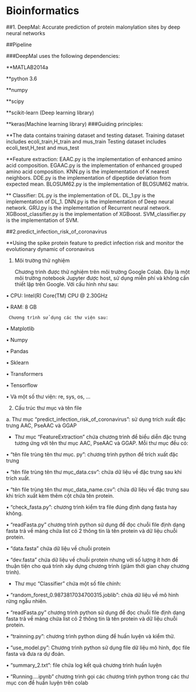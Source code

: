 # Bioinformatics
##1. DeepMal: Accurate prediction of protein malonylation sites by deep neural networks

##Pipeline

###DeepMal uses the following dependencies:

**MATLAB2014a

**python 3.6

**numpy

**scipy

**scikit-learn (Deep learning library)

**keras(Machine learning library)
###Guiding principles:

**The data contains training dataset and testing dataset. Training dataset includes ecoli_train,H_train and mus_train Testing dataset includes ecoli_test,H_test and mus_test

**Feature extraction: EAAC.py is the implementation of enhanced amino acid composition. EGAAC.py is the implementation of enhanced grouped amino acid composition. KNN.py is the implementation of K nearest neighbors. DDE.py is the implementation of dipeptide deviation from expected mean. BLOSUM62.py is the implementation of BLOSUM62 matrix.

** Classifier: DL.py is the implementation of DL. DL_1.py is the implementation of DL_1. DNN.py is the implementation of Deep neural network. GRU.py is the implementation of Recurrent neural network. XGBoost_classifier.py is the implementation of XGBoost. SVM_classifier.py is the implementation of SVM.

##2.predict_infection_risk_of_coronavirus

**Using the spike protein feature to predict infection risk and monitor the evolutionary dynamic of coronavirus
1.	Môi trường thử nghiệm

     Chương trình được thử nghiệm trên môi trường Google Colab. Đây là một môi trường notebook Jupyter được host, sử dụng miễn phí và không cần thiết lập trên Google. Với cấu hình như sau:
     
•	CPU: Intel(R) Core(TM) CPU @ 2.30GHz 

•	RAM: 8 GB

     Chương trình sử dụng các thư viện sau:
     
•	Matplotlib

•	Numpy

•	Pandas

•	Sklearn

•	Transformers

•	Tensorflow

•	Và một số thư viện: re, sys, os, …

2.	Cấu trúc thư mục và tên file

a.	Thư mục “predict_infection_risk_of_coronavirus”: sử dụng trích xuất đặc trưng AAC, PseAAC và GGAP

-	Thư mục “FeatureExtraction” chứa chương trình để biểu diễn đặc trưng tương ứng với tên thư mục AAC, PseAAC và GGAP. Mỗi thư mục đều có:
	
•	“tên file trùng tên thư mục. py”: chương trình python để trích xuất đặc trưng

•	“tên file trùng tên thư mục_data.csv”: chứa dữ liệu về đặc trưng sau khi trích xuất.

•	“tên file trùng tên thư mục_data_name.csv”: chứa dữ liệu về đặc trưng sau khi trích xuất kèm thêm cột chứa tên protein.

•	“check_fasta.py”: chương trình kiểm tra file đúng định dạng fasta hay không.

•	“readFasta.py” chương trình python sử dụng để đọc chuỗi file định dạng fasta trả về mảng chứa list có 2 thông tin là tên protein và dữ liệu chuỗi protein.

•	“data.fasta” chứa dữ liệu về chuỗi protein

•	“dev.fasta” chứa dữ liệu về chuỗi protein nhưng với số lượng ít hơn để thuận tiện cho quá trình xây dựng chương trình (giảm thời gian chạy chương trình).

-	Thư mục “Classifier” chứa một số file chính:
	
•	“random_forest_0.9873817034700315.joblib”: chứa dữ liệu về mô hình rừng ngẫu nhiên.

•	“readFasta.py” chương trình python sử dụng để đọc chuỗi file định dạng fasta trả về mảng chứa list có 2 thông tin là tên protein và dữ liệu chuỗi protein.

•	“trainning.py”: chương trình python dùng để huấn luyện và kiểm thử.

•	“use_model.py”: Chương trình python sử dụng file dữ liệu mô hình, đọc file fasta và đưa ra dự đoán.

•	“summary_2.txt”: file chứa log kết quả chương trình huấn luyện

•	“Running....ipynb” chương trình gọi các chương trình python trong các thư mục con để huấn luyện trên colab


